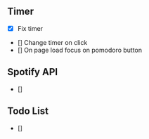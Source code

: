 ## Timer
- [x] Fix timer
- [] Change timer on click
- [] On page load focus on pomodoro button

## Spotify API
- []

## Todo List
- []